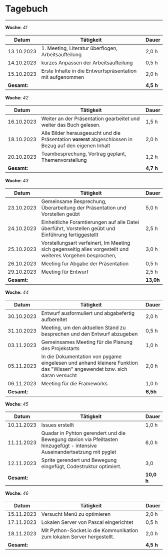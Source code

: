 # Tagebuch
---

**Woche:** *41*

| Datum       | Tätigkeit                                  | Dauer  |
|-------------|---------------------------------------------|--------|
| 13.10.2023  |        1. Meeting, Literatur überflogen, Arbeitsaufteilung                                           | 2,0 h  |
| 14.10.2023  |       kurzes Anpassen der Arbeitsaufteilung                                      | 0,5 h  |
| 15.10.2023  |   Erste Inhalte in die Entwurfspräsentation mit aufgenommen                                                      | 2,0 h  |
| **Gesamt:**  |                                            | **4,5 h**  |


**Woche:** *42*

| Datum       | Tätigkeit                                  | Dauer  |
|-------------|---------------------------------------------|--------|
| 16.10.2023  |       Weiter an der Präsentation gearbeitet und weiter das Buch gelesen.                                       | 1,5 h  |
| 18.10.2023  |         Alle Bilder herausgesucht und die Präsentation **vorerst** abgeschlossen in Bezug auf den eigenen Inhalt                                                                | 2,0 h  |
| 20.10.2023  |               Teambesprechung, Vortrag geplant, Themenvorstellung                            | 1,2 h  |
| **Gesamt:**  |                                            | **4,7 h**  |


**Woche:** *43*

| Datum       | Tätigkeit                                  | Dauer  |
|-------------|---------------------------------------------|--------|
| 23.10.2023  |   Gemeinsame Besprechung, Überarbeitung der Präsentation und Vorstellen geübt                                         | 5,0 h  |
| 24.10.2023  |   Einheitliche Foramtierungen auf alle Datei überführt, Vorstellen geübt und Einführung fertiggestellt                                       | 2,5 h  |
| 25.10.2023  |             Vorstellungsart verfeinert, Im Meeting sich gegenseitig alles vorgestellt und weiteres Vorgehen besprochen,                                 | 3,0 h  |
| 26.10.2023  |         Meeting fur Abgabe der Präsentation                                        | 0,5 h  |
| 29.10.2023  |         Meeting für Entwurf                                          | 2,5 h  |
| **Gesamt:**  |                                            | **13,0h**  |

**Woche:** *44*

| Datum       | Tätigkeit                                  | Dauer  |
|-------------|---------------------------------------------|--------|
| 30.10.2023  |   Entwurf  ausformuliert und abgabefertig aufbereitet                          | 2,0 h  |
| 31.10.2023  |   Meeting, um den aktuellen Stand zu besprechen und den Entwurf abzugeben                                     |  0,5 h |
| 03.11.2023  |    Gemeinsames Meeting für die Planung des Projekstarts                                        | 1,0 h  |
|  05.11.2023 |  In die Dokumentation von pygame eingelesen und anhand kleinere Funktion das "Wissen" angewendet bzw. sich daran versucht                                       | 2,0 h  |
|  06.11.2023 |    Meeting für die Frameworks                                              |1,0 h   |
| **Gesamt:**  |                                            | **6,5h**  |

**Woche:** *45*

| Datum       | Tätigkeit                                  | Dauer  |
|-------------|---------------------------------------------|--------|
| 10.11.2023  |                    Issues erstellt                               | 1,0 h  |
|  11.11.2023 |                    Quadar in Pyhton gerendert und die Bewegung davion via Pfeiltasten hinzugefügt - intensive Auseinandertsetzung mit pyglet   |  6,0 h |
|   12.11.2023|             Sprite gerendert und Bewegung eingefügt, Codestruktur optimiert.                                           |  3,0 |
| **Gesamt:**  |                                            | **10,0 h**  |

**Woche:** *46*

| Datum       | Tätigkeit                                  | Dauer  |
|-------------|---------------------------------------------|--------|
| 15.11.2023  |          Versucht Menü zu optimieren                                | 2,0 h  |
| 17.11.2023  |        Lokalen Server von Pascal eingerichtet                                | 0,5 h  |
| 18.11.2023  |       Mit Python-Socket.io die Kommunikation zum lokalen Server hergestellt.                            | 2,0 h  |
| **Gesamt:**  |                                            | **4,5 h**  |








